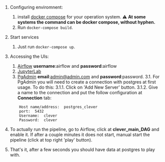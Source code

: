 1. Configuring enviromnent:
    1. install [docker compose](https://docs.docker.com/compose/install/) for your operation system.
    :warning: **At some systems the command can be docker compose, without hyphen.**
    2. Run `docker-compose build`. 

2. Start services
    1. Just run `docker-compose up`.


3. Accessing the UIs:
    1. [Airflow](http://localhost:8080) **username**:airflow and **password**:airflow
    2. [JupyterLab](http://localhost:8888/)
    3. [PgAdmin](http://localhost:8081/browser/) **email**:admin@admin.com and **password**:password.
    3.1. For PgAdmin you will need to create a connection with postgres at first usage. To do this:
    3.1.1. Click on 'Add New Server' button.
    3.1.2. Give a name to the connection and put the follow configuration at **Connection** tab:
    ``` 
        Host name/address:  postgres_clever 
        port:  5432
        Username:  clever
        Password:  clever

4. To actually run the pipeline, go to Airflow, click at **clever_main_DAG** and enable it. If after a couple minutes it does not start, manual start the pipeline (click at top right 'play' button).

5. That's it, after a few seconds you should have data at postgres to play with.